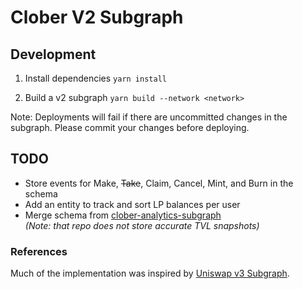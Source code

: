 # Clober V2 Subgraph

## Development

1. Install dependencies
   `yarn install`

2. Build a v2 subgraph
   `yarn build --network <network>`

Note: Deployments will fail if there are uncommitted changes in the subgraph. Please commit your changes before deploying.

## TODO
- Store events for Make, ~~Take~~, Claim, Cancel, Mint, and Burn in the schema
- Add an entity to track and sort LP balances per user
- Merge schema from [clober-analytics-subgraph](https://github.com/clober-dex/clober-analytics-subgraph)  
  _(Note: that repo does not store accurate TVL snapshots)_

### References

Much of the implementation was inspired by [Uniswap v3 Subgraph](https://github.com/Uniswap/v3-subgraph).